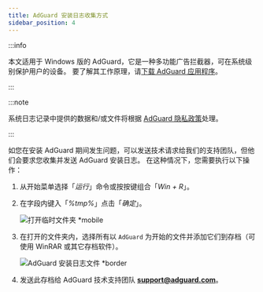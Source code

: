 ```yaml
---
title: AdGuard 安装日志收集方式
sidebar_position: 4
---
```


:::info

本文适用于 Windows 版的 AdGuard，它是一种多功能广告拦截器，可在系统级别保护用户的设备。 要了解其工作原理，请[下载 AdGuard 应用程序](https://agrd.io/download-kb-adblock)。

:::

:::note

系统日志记录中提供的数据和/或文件将根据 [AdGuard 隐私政策](https://adguard.com/en/privacy.html)处理。

:::

如您在安装 AdGuard 期间发生问题，可以发送技术请求给我们的支持团队，但他们会要求您收集并发送 AdGuard 安装日志。 在这种情况下，您需要执行以下操作：

1. 从开始菜单选择「*运行*」命令或按按键组合「*Win + R*」。

1. 在字段内键入「*%tmp%*」点击「*确定*」。

    ![打开临时文件夹 *mobile](https://cdn.adtidy.org/content/kb/ad_blocker/windows/solving-problems/install-logs-1.png)

1. 在打开的文件夹内，选择所有以 `AdGuard` 为开始的文件并添加它们到存档（可使用 WinRAR 或其它存档软件）。

    ![AdGuard 安装日志文件 *border](https://cdn.adtidy.org/content/kb/ad_blocker/windows/solving-problems/install-logs-2.png)

1. 发送此存档给 AdGuard 技术支持团队 **support@adguard.com**。
